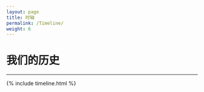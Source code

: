 ```yaml
---
layout: page
title: 时轴
permalink: /Timeline/
weight: 6
---
```


# 我们的历史

---

{% include timeline.html %}